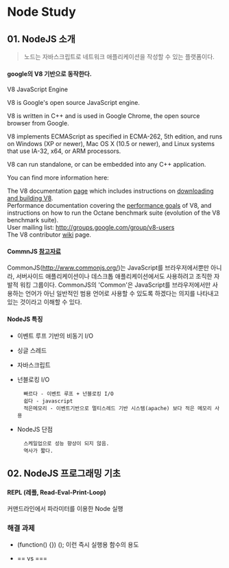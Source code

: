 # Node Study

## 01. NodeJS 소개

> 노드는 자바스크립트로 네트워크 애플리케이션을 작성할 수 있는 플랫폼이다.

#### google의 V8 기반으로 동작한다.

V8 JavaScript Engine
		
V8 is Google's open source JavaScript engine.

V8 is written in C++ and is used in Google Chrome, the open source browser from Google.

V8 implements ECMAScript as specified in ECMA-262, 5th edition, and runs on Windows (XP or newer), Mac OS X (10.5 or newer), and Linux systems that use IA-32, x64, or ARM processors.

V8 can run standalone, or can be embedded into any C++ application.

You can find more information here:

The V8 documentation [page](https://developers.google.com/v8/intro) which includes instructions on [downloading and building V8](https://developers.google.com/v8/build).   
Performance documentation covering the [performance goals](https://developers.google.com/v8/design) of V8, and instructions on how to run the Octane benchmark suite (evolution of the V8 benchmark suite).   
User mailing list: http://groups.google.com/group/v8-users   
The V8 contributor [wiki](http://code.google.com/p/v8/wiki/Contributing) page.

#### CommnJS [참고자료](http://helloworld.naver.com/helloworld/12864)

CommonJS(http://www.commonjs.org/)는 JavaScript를 브라우저에서뿐만 아니라, 서버사이드 애플리케이션이나 데스크톱 애플리케이션에서도 사용하려고 조직한 자발적 워킹 그룹이다. CommonJS의 'Common'은 JavaScript를 브라우저에서만 사용하는 언어가 아닌 일반적인 범용 언어로 사용할 수 있도록 하겠다는 의지를 나타내고 있는 것이라고 이해할 수 있다.


#### NodeJS 특징

+ 이벤트 루프 기반의 비동기 I/O			
	
+ 싱글 스레드	
	
+ 자바스크립트
	
+ 넌블로킹 I/O
	
		빠르다 - 이벤트 루프 + 넌블로킹 I/O
		쉽다 - javascript
		적은메모리 - 이벤트기반으로 멀티스레드 기반 시스템(apache) 보다 적은 메모리 사용
			
+ NodeJS 단점

		스케일업으로 성능 향상이 되지 않음.
		역사가 짧다.
		
 

## 02. NodeJS 프로그래밍 기초

#### REPL (레플, Read-Eval-Print-Loop)

커맨드라인에서 파라미터를 이용한 Node 실행

### 해결 과제

+ (function() {}) (); 이런 즉시 실행용 함수의 용도

+ == vs ===
